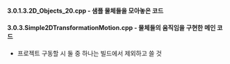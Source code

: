 #### 3.0.1.3.2D_Objects_20.cpp -  샘플 물체들을 모아놓은 코드
#### 3.0.3.Simple2DTransformationMotion.cpp - 물체들의 움직임을 구현한 메인 코드

- 프로젝트 구동할 시 둘 중 하나는 빌드에서 제외하고 쓸 것
